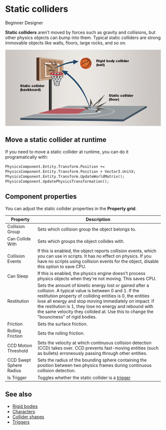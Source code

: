 # Static colliders

<span class="label label-doc-level">Beginner</span>
<span class="label label-doc-audience">Designer</span>

**Static colliders** aren't moved by forces such as gravity and collisions, but other physics objects can bump into them. Typical static colliders are strong immovable objects like walls, floors, large rocks, and so on.

![Static and rigid body colliders](media/static-and-rigid-body-colliders.png)

## Move a static collider at runtime
If you need to move a static collider at runtime, you can do it programatically with:

```
PhysicsComponent.Entity.Transform.Position += PhysicsComponent.Entity.Transform.Position + Vector3.UnitX;
PhysicsComponent.Entity.Transform.UpdateWorldMatrix();
PhysicsComponent.UpdatePhysicsTransformation();
```

## Component properties

You can adjust the static collider properties in the **Property grid**.

Property              |   Description
----------------------|-----------------------
Collision Group       | Sets which collision group the object belongs to.
Can Collide With      | Sets which groups the object collides with.
Collision Events      | If this is enabled, the object reports collision events, which you can use in scripts. It has no effect on physics. If you have no scripts using collision events for the object, disable this option to save CPU.
Can Sleep             | If this is enabled, the physics engine doesn't process physics objects when they're not moving. This saves CPU.
Restitution           | Sets the amount of kinetic energy lost or gained after a collision. A typical value is between 0 and 1. If the restitution property of colliding entities is 0, the entities lose all energy and stop moving immediately on impact. If the restitution is 1, they lose no energy and rebound with the same velocity they collided at. Use this to change the "bounciness" of rigid bodies.
Friction              | Sets the surface friction.
Rolling Friction      | Sets the rolling friction.
CCD Motion Threshold  | Sets the velocity at which continuous collision detection (CCD) takes over. CCD prevents fast-moving entities (such as bullets) erroneously passing through other entities.
CCD Swept Sphere Radius | Sets the radius of the bounding sphere containing the position between two physics frames during continuous collision detection.
Is Trigger            | Toggles whether the static collider is a [trigger](triggers.md)

## See also

* [Rigid bodies](rigid-bodies.md)
* [Characters](characters.md)
* [Collider shapes](collider-shapes.md)
* [Triggers](triggers.md)